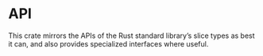 # API

This crate mirrors the APIs of the Rust standard library’s slice types as best
it can, and also provides specialized interfaces where useful.
